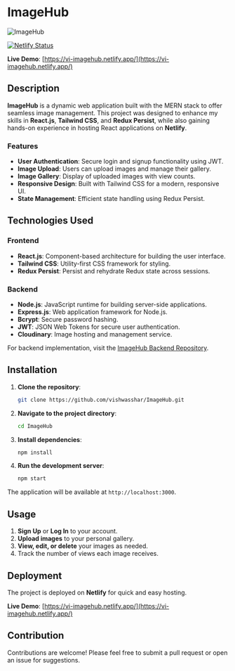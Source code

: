 # ImageHub

![ImageHub](https://vi-imagehub.netlify.app/imagehub-banner.png)

[![Netlify Status](https://api.netlify.com/api/v1/badges/your-badge/status)](https://app.netlify.com/sites/vi-imagehub/deploys)

**Live Demo**: [https://vi-imagehub.netlify.app/](https://vi-imagehub.netlify.app/)

## Description

**ImageHub** is a dynamic web application built with the MERN stack to offer seamless image management. This project was designed to enhance my skills in **React.js**, **Tailwind CSS**, and **Redux Persist**, while also gaining hands-on experience in hosting React applications on **Netlify**.

### Features

- **User Authentication**: Secure login and signup functionality using JWT.
- **Image Upload**: Users can upload images and manage their gallery.
- **Image Gallery**: Display of uploaded images with view counts.
- **Responsive Design**: Built with Tailwind CSS for a modern, responsive UI.
- **State Management**: Efficient state handling using Redux Persist.

## Technologies Used

### Frontend
- **React.js**: Component-based architecture for building the user interface.
- **Tailwind CSS**: Utility-first CSS framework for styling.
- **Redux Persist**: Persist and rehydrate Redux state across sessions.

### Backend
- **Node.js**: JavaScript runtime for building server-side applications.
- **Express.js**: Web application framework for Node.js.
- **Bcrypt**: Secure password hashing.
- **JWT**: JSON Web Tokens for secure user authentication.
- **Cloudinary**: Image hosting and management service.

For backend implementation, visit the [ImageHub Backend Repository](https://github.com/vishwasshar/ImageHub-Backend).

## Installation

1. **Clone the repository**:

    ```bash
    git clone https://github.com/vishwasshar/ImageHub.git
    ```

2. **Navigate to the project directory**:

    ```bash
    cd ImageHub
    ```

3. **Install dependencies**:

    ```bash
    npm install
    ```

4. **Run the development server**:

    ```bash
    npm start
    ```

The application will be available at `http://localhost:3000`.

## Usage

1. **Sign Up** or **Log In** to your account.
2. **Upload images** to your personal gallery.
3. **View, edit, or delete** your images as needed.
4. Track the number of views each image receives.

## Deployment

The project is deployed on **Netlify** for quick and easy hosting. 

**Live Demo**: [https://vi-imagehub.netlify.app/](https://vi-imagehub.netlify.app/)

## Contribution

Contributions are welcome! Please feel free to submit a pull request or open an issue for suggestions.
